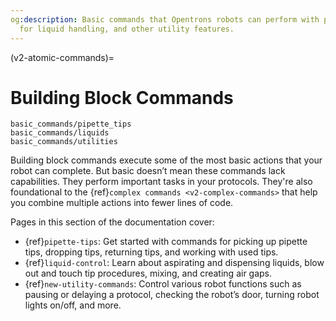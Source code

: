```yaml
---
og:description: Basic commands that Opentrons robots can perform with pipette tips,
  for liquid handling, and other utility features.
---
```


(v2-atomic-commands)=

# Building Block Commands

```{toctree}
basic_commands/pipette_tips
basic_commands/liquids
basic_commands/utilities
```

Building block commands execute some of the most basic actions that your robot can complete. But basic doesn’t mean these commands lack capabilities. They perform important tasks in your protocols. They're also foundational to the {ref}`complex commands <v2-complex-commands>` that help you combine multiple actions into fewer lines of code.

Pages in this section of the documentation cover:

- {ref}`pipette-tips`: Get started with commands for picking up pipette tips, dropping tips, returning tips, and working with used tips.
- {ref}`liquid-control`: Learn about aspirating and dispensing liquids, blow out and touch tip procedures, mixing, and creating air gaps.
- {ref}`new-utility-commands`: Control various robot functions such as pausing or delaying a protocol, checking the robot’s door, turning robot lights on/off, and more.
